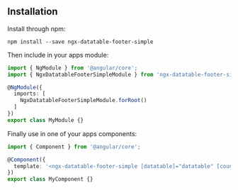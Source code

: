 ## Installation

Install through npm:
```
npm install --save ngx-datatable-footer-simple
```

Then include in your apps module:

```typescript
import { NgModule } from '@angular/core';
import { NgxDatatableFooterSimpleModule } from 'ngx-datatable-footer-simple';

@NgModule({
  imports: [
    NgxDatatableFooterSimpleModule.forRoot()
  ]
})
export class MyModule {}
```

Finally use in one of your apps components:
```typescript
import { Component } from '@angular/core';

@Component({
  template: '<ngx-datatable-footer-simple [datatable]="datatable" [count]="count" (display)="showCount()"></ngx-datatable-footer-simple>'
})
export class MyComponent {}
```
